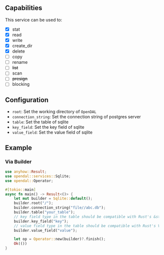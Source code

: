 ## Capabilities

This service can be used to:

- [x] stat
- [x] read
- [x] write
- [x] create_dir
- [x] delete
- [ ] copy
- [ ] rename
- [ ] ~~list~~
- [ ] scan
- [ ] ~~presign~~
- [ ] blocking

## Configuration

- `root`: Set the working directory of `OpenDAL`
- `connection_string`: Set the connection string of postgres server
- `table`: Set the table of sqlite
- `key_field`: Set the key field of sqlite
- `value_field`: Set the value field of sqlite

## Example

### Via Builder

```rust
use anyhow::Result;
use opendal::services::Sqlite;
use opendal::Operator;

#[tokio::main]
async fn main() -> Result<()> {
    let mut builder = Sqlite::default();
    builder.root("/");
    builder.connection_string("file//abc.db");
    builder.table("your_table");
    // key field type in the table should be compatible with Rust's &str like text
    builder.key_field("key");
    // value field type in the table should be compatible with Rust's Vec<u8> like bytea
    builder.value_field("value");

    let op = Operator::new(builder)?.finish();
    Ok(())
}
```
